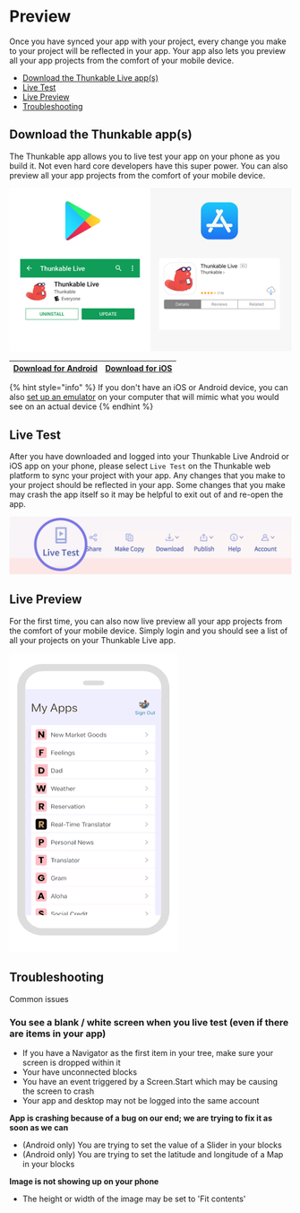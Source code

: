 # Preview

Once you have synced your app with your project, every change you make to your project will be reflected in your app. Your app also lets you preview all your app projects from the comfort of your mobile device.

* [Download the Thunkable Live app\(s\)](live-test.md#download-the-thunkable-live-app-s)
* [Live Test](live-test.md#live-test)
* [Live Preview](live-test.md#live-preview)
* [Troubleshooting](live-test.md#troubleshooting)

## Download the Thunkable app\(s\)

The Thunkable app allows you to live test your app on your phone as you build it. Not even hard core developers have this super power. You can also preview all your app projects from the comfort of your mobile device.

![](../.gitbook/assets/appstorepic_email_small.png)

| [**Download for Android**](https://play.google.com/store/apps/details?id=com.thunkable.live) | [**Download for iOS**](http://appstore.com/thunkablelive) |
| :--- | :--- |


{% hint style="info" %}
If you don't have an iOS or Android device, you can also [set up an emulator](create/emulators.md) on your computer that will mimic what you would see on an actual device
{% endhint %}

## Live Test

After you have downloaded and logged into your Thunkable Live Android or iOS app on your phone, please select `Live Test` on the Thunkable web platform to sync your project with your app. Any changes that you make to your project should be reflected in your app. Some changes that you make may crash the app itself so it may be helpful to exit out of and re-open the app.

![](../.gitbook/assets/t1_step7_live-test.png)

## Live Preview

For the first time, you can also now live preview all your app projects from the comfort of your mobile device. Simply login and you should see a list of all your projects on your Thunkable Live app.

![](../.gitbook/assets/live-preview-fig-1-1.gif)

## Troubleshooting

Common issues

### **You see a blank / white screen when you live test \(even if there are items in your app\)**

* If you have a Navigator as the first item in your tree, make sure your screen is dropped within it
* Your have unconnected blocks
* You have an event triggered by a Screen.Start which may be causing the screen to crash
* Your app and desktop may not be logged into the same account

**App is crashing because of a bug on our end; we are trying to fix it as soon as we can**

* \(Android only\) You are trying to set the value of a Slider in your blocks 
* \(Android only\) You are trying to set the latitude and longitude of a Map in your blocks

**Image is not showing up on your phone**

* The height or width of the image may be set to 'Fit contents'

